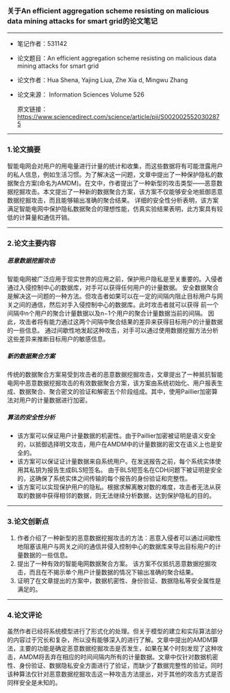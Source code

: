 ### 关于An efficient aggregation scheme resisting on malicious data mining attacks for smart grid的论文笔记

***

+ 笔记作者：531142

+ 论文题目：An efficient aggregation scheme resisting on malicious data mining attacks for smart grid

+ 论文作者：Hua Shena, Yajing Liua, Zhe Xia d, Mingwu Zhang

+ 论文来源： Information Sciences Volume 526

  原文链接：https://www.sciencedirect.com/science/article/pii/S0020025520302875

---

### 1.论文摘要

智能电网会对用户的用电量进行计量的统计和收集，而这些数据将有可能泄露用户的私人信息，例如生活习惯。为了解决这一问题，文章中提出了一种保护隐私的数据聚合方案(命名为AMDM)。在文中，作者提出了一种新型的攻击类型——恶意数据挖掘攻击。本文提出了一种新的数据聚合方案，该方案不仅能够安全地抵御恶意数据挖掘攻击，而且能够输出准确的聚合结果。 详细的安全性分析表明，该方案满足智能电网中保护隐私数据聚合的理想性能，仿真实验结果表明，此方案具有较低的计算量和通信开销。 

***

### 2.论文主要内容

##### 恶意数据挖掘攻击

智能电网被广泛应用于现实世界的应用之前，保护用户隐私是至关重要的。入侵者通过入侵控制中心的数据库，对手可以获得任何用户的计量数据。 安全数据聚合是解决这一问题的一种方法。但攻击者如果可以在一定的间隔内阻止目标用户与网关之间的通信，然后对手入侵控制中心的数据库。此时攻击者就可以获得 前一个间隔中n个用户的聚合计量数据以及n−1个用户的聚合计量数据当前的间隔。 因此，攻击者将有能力通过这两个间隔中聚合结果的差异来获得目标用户的计量数据的一些信息。 通过间歇性地发起这种攻击，对手可以通过使用数据挖掘方法分析这些差异来推断目标用户的敏感信息。

##### 新的数据聚合方案

传统的数据聚合方案易受到攻击者的恶意数据挖掘攻击，文章提出了一种抵抗智能电网中恶意数据挖掘攻击的有效数据聚合方案，该方案由系统初始化、用户报表生成、数据聚合、聚合密文的验证和解密五个阶段组成。其中，使用Paillier加密算法对用户的计量数据进行加密。

##### 算法的安全性分析

- 该方案可以保证用户计量数据的机密性。由于Paillier加密被证明是语义安全的，以抵御选择明文攻击，用户在AMDM中的计量数据的密文在语义上也是安全的。 
- 该方案可以保证证计量数据来自系统用户。在发送报告之前，每个系统实体使用其私钥为报告生成BLS短签名。 由于BLS短签名在CDH问题下被证明是安全的，这确保了系统实体之间传输的每个报告的身份验证和完整性。
- 该方案可以实现保护用户的隐私。根据求解离散对数的难度，攻击者无法从获取的数据中获得相邻的数据，则无法继续分析数据，达到保护隐私的目的。

---

### 3.论文创新点

1. 作者介绍了一种新型的恶意数据挖掘攻击的方法：恶意入侵者可以通过间歇性地阻塞该用户与网关之间的通信并侵入控制中心的数据库来导出目标用户的计量数据的一些信息。
2. 提出了一种有效的智能电网数据聚合方案。 该方案不仅抵抗恶意数据挖掘攻击，而且在不揭示单个用户计量数据的情况下输出准确的聚合结果。
3. 证明了在文章提出的方案中，数据机密性、身份验证、数据隐私等安全属性是满足的。

---

### 4.论文评论

虽然作者已经将系统模型进行了形式化的处理。但关于模型的建立和实际算法部分的内容过于冗长和复杂，所以没有能够深入的进行了解。文章中提出的AMDM算法，主要的功能是确定恶意数据挖掘攻击是否发生，如果在某个时刻发现了这种攻击，AMDM将丢弃在相应的时间间隔内所有的计量数据。文章中仅针对数据机密性、身份验证、数据隐私安全方面进行了验证，而缺少了数据完整性的验证。同时该种算法仅针对恶意数据挖掘攻击这一种攻击方法提出，对于其他的攻击方式是否同样安全是未知的。